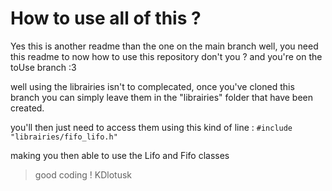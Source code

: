 How to use all of this ?
===

Yes this is another readme than the one on the main branch
well, you need this readme to now how to use this repository don't you ?
and you're on the toUse branch :3

well using the librairies isn't to complecated, once you've cloned this branch you can simply leave them in the "librairies" folder that have been created.

you'll then just need to access them using this kind of line :
`#include "librairies/fifo_lifo.h"` 

making you then able to use the Lifo and Fifo classes 



> good coding !
> KDlotusk